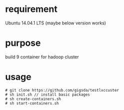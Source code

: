 # requirement
 Ubuntu 14.04.1 LTS (maybe below version works) 


# purpose
build 9 container for hadoop cluster

# usage
````
# git clone https://github.com/gigsda/testlxccuster
# sh init.sh // install basic packages
# sh create-containers.sh
# sh start-containers.sh

````
